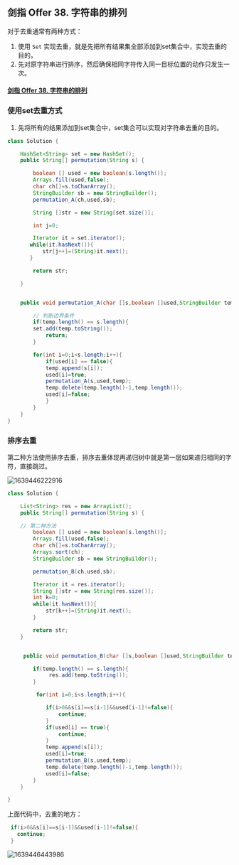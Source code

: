 ## 剑指 Offer 38. 字符串的排列

对于去重通常有两种方式：

1. 使用 `Set` 实现去重，就是先把所有结果集全部添加到set集合中，实现去重的目的，
2. 先对原字符串进行排序，然后确保相同字符传入同一目标位置的动作只发生一次。

#### [剑指 Offer 38. 字符串的排列](https://leetcode-cn.com/problems/zi-fu-chuan-de-pai-lie-lcof/)

### 使用set去重方式

1. 先将所有的结果添加到set集合中，set集合可以实现对字符串去重的目的。

~~~ java
class Solution {

    HashSet<String> set = new HashSet();
    public String[] permutation(String s) {

        boolean [] used = new boolean[s.length()];
        Arrays.fill(used,false);
        char ch[]=s.toCharArray();
        StringBuilder sb = new StringBuilder();
        permutation_A(ch,used,sb);

        String []str = new String[set.size()];

        int j=0;

        Iterator it = set.iterator();
       while(it.hasNext()){
           str[j++]=(String)it.next();
       }

        return str;

    }


    public void permutation_A(char []s,boolean []used,StringBuilder temp) {

        // 判断边界条件
        if(temp.length() == s.length){
        set.add(temp.toString());
            return;
        }

        for(int i=0;i<s.length;i++){
            if(used[i] == false){
            temp.append(s[i]);
            used[i]=true;
            permutation_A(s,used,temp);
            temp.delete(temp.length()-1,temp.length());
            used[i]=false;
            }
        }
    }
}
~~~

### 排序去重

第二种方法使用排序去重，排序去重体现再递归树中就是第一层如果递归相同的字符，直接跳过。

![1639446222916](https://tprzfbucket.oss-cn-beijing.aliyuncs.com/hadoop/202112/14/094344-16932.png)

~~~ java
class Solution {

    List<String> res = new ArrayList();
    public String[] permutation(String s) {

    // 第二种方法
        boolean [] used = new boolean[s.length()];
        Arrays.fill(used,false);
        char ch[]=s.toCharArray();
        Arrays.sort(ch);
        StringBuilder sb = new StringBuilder();

        permutation_B(ch,used,sb);

        Iterator it = res.iterator();
        String []str = new String[res.size()];
        int k=0;
        while(it.hasNext()){
            str[k++]=(String)it.next();
        }

        return str;
    }


     public void permutation_B(char []s,boolean []used,StringBuilder temp) {

        if(temp.length() == s.length){
             res.add(temp.toString());
        }

         for(int i=0;i<s.length;i++){

            if(i>0&&s[i]==s[i-1]&&used[i-1]!=false){
                continue;
            }
            if(used[i] == true){
                continue;
            }
            temp.append(s[i]);
            used[i]=true;
            permutation_B(s,used,temp);
            temp.delete(temp.length()-1,temp.length());
            used[i]=false;
        }
    }

}
~~~

上面代码中，去重的地方：

~~~ java
 if(i>0&&s[i]==s[i-1]&&used[i-1]!=false){
   continue;
 }
~~~

![1639446443986](https://tprzfbucket.oss-cn-beijing.aliyuncs.com/hadoop/202112/14/094726-787433.png)